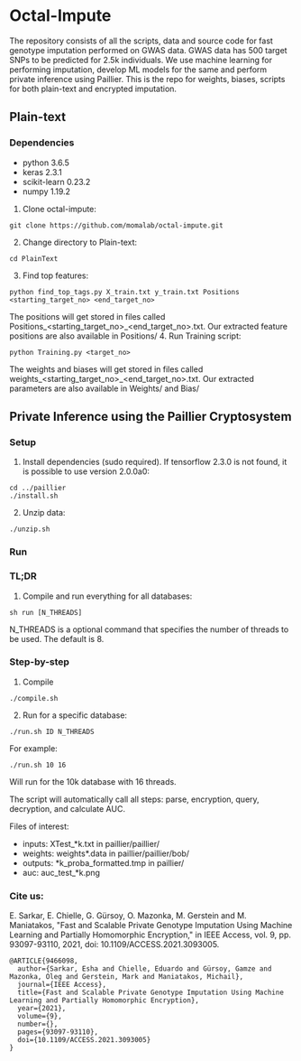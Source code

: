 # Octal-Impute
The repository consists of all the scripts, data and source code for fast genotype imputation performed on GWAS data. GWAS data has 500 target SNPs to be predicted for 2.5k individuals. We use machine learning for performing imputation, develop ML models for the same and perform private inference using Paillier. This is the repo for weights, biases, scripts for both plain-text and encrypted imputation.  
## Plain-text
### Dependencies
* python 3.6.5
* keras 2.3.1
* scikit-learn 0.23.2
* numpy 1.19.2

1. Clone octal-impute:
```
git clone https://github.com/momalab/octal-impute.git
```
2. Change directory to Plain-text:
```
cd PlainText
```
3. Find top features:
```
python find_top_tags.py X_train.txt y_train.txt Positions <starting_target_no> <end_target_no>
```
The positions will get stored in files called Positions_<starting_target_no>\_<end_target_no>.txt. Our extracted feature positions are also available in Positions/
4. Run Training script:
```
python Training.py <target_no>
```
The weights and biases will get stored in files called weights_<starting_target_no>\_<end_target_no>.txt. Our extracted parameters are also available in Weights/ and Bias/

## Private Inference using the Paillier Cryptosystem

### Setup
1. Install dependencies (sudo required). If tensorflow 2.3.0 is not found, it is possible to use version 2.0.0a0:
```
cd ../paillier
./install.sh
```
2. Unzip data:
```
./unzip.sh
```

### Run

### TL;DR
1. Compile and run everything for all databases:
```
sh run [N_THREADS]
```
N_THREADS is a optional command that specifies the number of threads to be used. The default is 8.

### Step-by-step
1. Compile
```
./compile.sh
```

2. Run for a specific database:
```
./run.sh ID N_THREADS
```
For example:
```
./run.sh 10 16
```
Will run for the 10k database with 16 threads.

The script will automatically call all steps: parse, encryption, query, decryption, and calculate AUC.

Files of interest:
* inputs: XTest_*k.txt in paillier/paillier/
* weights: weights*.data in paillier/paillier/bob/
* outputs: *k_proba_formatted.tmp in paillier/
* auc: auc_test_*k.png

### Cite us:
E. Sarkar, E. Chielle, G. Gürsoy, O. Mazonka, M. Gerstein and M. Maniatakos, "Fast and Scalable Private Genotype Imputation Using Machine Learning and Partially Homomorphic Encryption," in IEEE Access, vol. 9, pp. 93097-93110, 2021, doi: 10.1109/ACCESS.2021.3093005.
```
@ARTICLE{9466098,
  author={Sarkar, Esha and Chielle, Eduardo and Gürsoy, Gamze and Mazonka, Oleg and Gerstein, Mark and Maniatakos, Michail},
  journal={IEEE Access},
  title={Fast and Scalable Private Genotype Imputation Using Machine Learning and Partially Homomorphic Encryption},
  year={2021},
  volume={9},
  number={},
  pages={93097-93110},
  doi={10.1109/ACCESS.2021.3093005}
}
```
